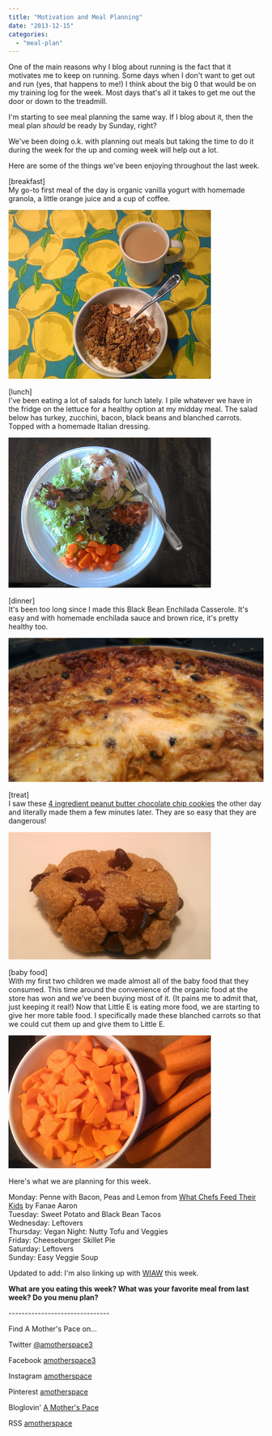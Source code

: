 ```yaml
---
title: "Motivation and Meal Planning"
date: "2013-12-15"
categories: 
  - "meal-plan"
---
```


One of the main reasons why I blog about running is the fact that it motivates me to keep on running. Some days when I don't want to get out and run (yes, that happens to me!) I think about the big 0 that would be on my training log for the week. Most days that's all it takes to get me out the door or down to the treadmill.   
  
I'm starting to see meal planning the same way. If I blog about it, then the meal plan _should_ be ready by Sunday, right?  
  
We've been doing o.k. with planning out meals but taking the time to do it during the week for the up and coming week will help out a lot.  
  
Here are some of the things we've been enjoying throughout the last week.  
  
\[breakfast\]  
My go-to first meal of the day is organic vanilla yogurt with homemade granola, a little orange juice and a cup of coffee.   
  
  

[![Motivation and Meal Planning | A Mother's Pace](images/IMAG3646.jpg "Motivation and Meal Planning | A Mother's Pace")](http://amotherspace.net/wp-content/uploads/2013/12/IMAG36461.jpg)

  
  
\[lunch\]  
I've been eating a lot of salads for lunch lately. I pile whatever we have in the fridge on the lettuce for a healthy option at my midday meal. The salad below has turkey, zucchini, bacon, black beans and blanched carrots. Topped with a homemade Italian dressing.  
  
  

[![Motivation and Meal Planning | A Mother's Pace](images/IMAG3656.jpg "Motivation and Meal Planning | A Mother's Pace")](http://amotherspace.net/wp-content/uploads/2013/12/IMAG36561.jpg)

  
\[dinner\]  
It's been too long since I made this Black Bean Enchilada Casserole. It's easy and with homemade enchilada sauce and brown rice, it's pretty healthy too.  
  
  

[![Motivation and Meal Planning | A Mother's Pace](images/IMAG3680.jpg "Motivation and Meal Planning | A Mother's Pace")](http://amotherspace.net/wp-content/uploads/2013/12/IMAG3680.jpg)

  
  
\[treat\]  
I saw these [4 ingredient peanut butter chocolate chip cookies](http://www.gimmesomeoven.com/4-ingredient-peanut-butter-chocolate-chip-cookies-recipe/) the other day and literally made them a few minutes later. They are so easy that they are dangerous!   
  
  

[![Motivation and Meal Planning | A Mother's Pace](images/IMAG3650.jpg "Motivation and Meal Planning | A Mother's Pace")](http://amotherspace.net/wp-content/uploads/2013/12/IMAG36501.jpg)

  
\[baby food\]  
With my first two children we made almost all of the baby food that they consumed. This time around the convenience of the organic food at the store has won and we've been buying most of it. (It pains me to admit that, just keeping it real!) Now that Little E is eating more food, we are starting to give her more table food. I specifically made these blanched carrots so that we could cut them up and give them to Little E.   
  
  

[![Motivation and Meal Planning | A Mother's Pace](images/IMAG3638.jpg "Motivation and Meal Planning | A Mother's Pace")](http://amotherspace.net/wp-content/uploads/2013/12/IMAG36381.jpg)

  
Here's what we are planning for this week.  
  
Monday: Penne with Bacon, Peas and Lemon from [What Chefs Feed Their Kids](http://amzn.to/1cIU8Ss) by Fanae Aaron  
Tuesday: Sweet Potato and Black Bean Tacos  
Wednesday: Leftovers  
Thursday: Vegan Night: Nutty Tofu and Veggies  
Friday: Cheeseburger Skillet Pie  
Saturday: Leftovers  
Sunday: Easy Veggie Soup  
  
Updated to add: I'm also linking up with [WIAW](http://www.peasandcrayons.com/2013/12/what-i-ate-wednesday-152.html) this week.   
  
  

**What are you eating this week? What was your favorite meal from last week? Do you menu plan?**

\-------------------------------

  

Find A Mother's Pace on...  
  
Twitter [@amotherspace3](https://twitter.com/amotherspace3)  
  
Facebook [amotherspace3](http://facebook.com/amotherspace3)  
  
Instagram [amotherspace](http://instagram.com/amotherspace)  
  
Pinterest [amotherspace](http://pinterest.com/amotherspace/)  
  
Bloglovin' [A Mother's Pace](http://www.bloglovin.com/en/blog/6680087)  
  
RSS [amotherspace](http://feeds.feedburner.com/amotherspace)

